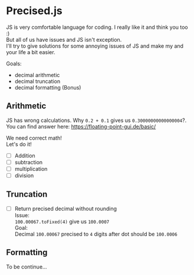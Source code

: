 Precised.js
======

JS is very comfortable language for coding. I really like it and think you too :)  
But all of us have issues and JS isn\'t exception.  
I\'ll try to give solutions for some annoying issues of JS and make my and your life a bit easier.  

Goals:
- decimal arithmetic
- decimal truncation
- decimal formatting (Bonus)

Arithmetic
---
JS has wrong calculations. Why `0.2 + 0.1` gives us `0.30000000000000004`?.  
You can find answer here: https://floating-point-gui.de/basic/  

We need correct math!  
Let\'s do it!  
  
- [ ] Addition
- [ ] subtraction
- [ ] multiplication
- [ ] division

Truncation
---

- [ ] Return precised decimal without rounding  
    Issue:  
        `100.00067.toFixed(4)` give us `100.0007`  
    Goal:  
        Decimal `100.00067` precised to `4` digits after dot should be `100.0006`  

Formatting
---

To be continue...
